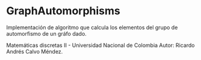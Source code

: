 # GraphAutomorphisms
Implementación de algoritmo que calcula los elementos del grupo de automorfismo de un gráfo dado.

Matemáticas discretas II - Universidad Nacional de Colombia
Autor: Ricardo Andrés Calvo Méndez.
